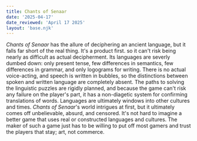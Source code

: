 ```yaml
---
title: Chants of Senaar
date: '2025-04-17'
date_reviewed: 'April 17 2025'
layout: 'base.njk'
---
```


_Chants of Senaar_ has the allure of deciphering an ancient language, but it falls far short of the real thing. It's a product first. so it can't risk being nearly as difficult as actual decipherment. Its languages are severly dumbed down: only present tense, few differences in semantics, few differences in grammar, and only logograms for writing. There is no actual voice-acting, and speech is written in bubbles, so the distinctions between spoken and written language are completely absent. The paths to solving the linguistic puzzles are rigidly planned, and because the game can't risk any failure on the player's part, it has a non-diagetic system for confirming translations of words. Languages are ultimately windows into other cultures and times. _Chants of Senaar_'s world intrigues at first, but it ultimately comes off unbelievable, absurd, and censored. It's not hard to imagine a better game that uses real or constructed languages and cultures.  The maker of such a game just has to be willing to put off most gamers and trust the players that stay; art, not commerce.
